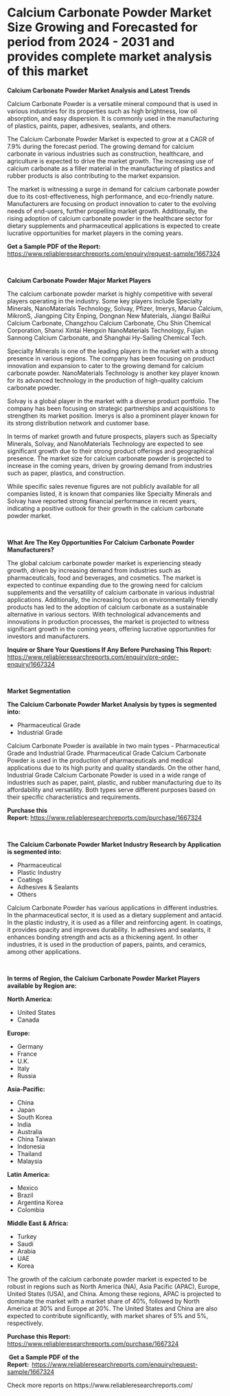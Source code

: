 <p><h1>Calcium Carbonate Powder Market Size Growing and Forecasted for period from 2024 - 2031 and provides complete market analysis of this market</h1></p><p><strong>Calcium Carbonate Powder Market Analysis and Latest Trends</strong></p>
<p><p>Calcium Carbonate Powder is a versatile mineral compound that is used in various industries for its properties such as high brightness, low oil absorption, and easy dispersion. It is commonly used in the manufacturing of plastics, paints, paper, adhesives, sealants, and others.</p><p>The Calcium Carbonate Powder Market is expected to grow at a CAGR of 7.9% during the forecast period. The growing demand for calcium carbonate in various industries such as construction, healthcare, and agriculture is expected to drive the market growth. The increasing use of calcium carbonate as a filler material in the manufacturing of plastics and rubber products is also contributing to the market expansion.</p><p>The market is witnessing a surge in demand for calcium carbonate powder due to its cost-effectiveness, high performance, and eco-friendly nature. Manufacturers are focusing on product innovation to cater to the evolving needs of end-users, further propelling market growth. Additionally, the rising adoption of calcium carbonate powder in the healthcare sector for dietary supplements and pharmaceutical applications is expected to create lucrative opportunities for market players in the coming years.</p></p>
<p><strong>Get a Sample PDF of the Report:&nbsp;</strong> <a href="https://www.reliableresearchreports.com/enquiry/request-sample/1667324">https://www.reliableresearchreports.com/enquiry/request-sample/1667324</a></p>
<p>&nbsp;</p>
<p><strong>Calcium Carbonate Powder Major Market Players</strong></p>
<p><p>The calcium carbonate powder market is highly competitive with several players operating in the industry. Some key players include Specialty Minerals, NanoMaterials Technology, Solvay, Pfizer, Imerys, Maruo Calcium, MikronS, Jiangping City Enping, Dongnan New Materials, Jiangxi BaiRui Calcium Carbonate, Changzhou Calcium Carbonate, Chu Shin Chemical Corporation, Shanxi Xintai Hengxin NanoMaterials Technology, Fujian Sannong Calcium Carbonate, and Shanghai Hy-Sailing Chemical Tech.</p><p>Specialty Minerals is one of the leading players in the market with a strong presence in various regions. The company has been focusing on product innovation and expansion to cater to the growing demand for calcium carbonate powder. NanoMaterials Technology is another key player known for its advanced technology in the production of high-quality calcium carbonate powder.</p><p>Solvay is a global player in the market with a diverse product portfolio. The company has been focusing on strategic partnerships and acquisitions to strengthen its market position. Imerys is also a prominent player known for its strong distribution network and customer base.</p><p>In terms of market growth and future prospects, players such as Specialty Minerals, Solvay, and NanoMaterials Technology are expected to see significant growth due to their strong product offerings and geographical presence. The market size for calcium carbonate powder is projected to increase in the coming years, driven by growing demand from industries such as paper, plastics, and construction.</p><p>While specific sales revenue figures are not publicly available for all companies listed, it is known that companies like Specialty Minerals and Solvay have reported strong financial performance in recent years, indicating a positive outlook for their growth in the calcium carbonate powder market.</p></p>
<p>&nbsp;</p>
<p><strong>What Are The Key Opportunities For Calcium Carbonate Powder Manufacturers?</strong></p>
<p><p>The global calcium carbonate powder market is experiencing steady growth, driven by increasing demand from industries such as pharmaceuticals, food and beverages, and cosmetics. The market is expected to continue expanding due to the growing need for calcium supplements and the versatility of calcium carbonate in various industrial applications. Additionally, the increasing focus on environmentally friendly products has led to the adoption of calcium carbonate as a sustainable alternative in various sectors. With technological advancements and innovations in production processes, the market is projected to witness significant growth in the coming years, offering lucrative opportunities for investors and manufacturers.</p></p>
<p><strong>Inquire or Share Your Questions If Any Before Purchasing This Report:</strong> <a href="https://www.reliableresearchreports.com/enquiry/pre-order-enquiry/1667324">https://www.reliableresearchreports.com/enquiry/pre-order-enquiry/1667324</a></p>
<p>&nbsp;</p>
<p><strong>Market Segmentation</strong></p>
<p><strong>The Calcium Carbonate Powder Market Analysis by types is segmented into:</strong></p>
<p><ul><li>Pharmaceutical Grade</li><li>Industrial Grade</li></ul></p>
<p><p>Calcium Carbonate Powder is available in two main types - Pharmaceutical Grade and Industrial Grade. Pharmaceutical Grade Calcium Carbonate Powder is used in the production of pharmaceuticals and medical applications due to its high purity and quality standards. On the other hand, Industrial Grade Calcium Carbonate Powder is used in a wide range of industries such as paper, paint, plastic, and rubber manufacturing due to its affordability and versatility. Both types serve different purposes based on their specific characteristics and requirements.</p></p>
<p><strong>Purchase this Report:&nbsp;</strong><a href="https://www.reliableresearchreports.com/purchase/1667324">https://www.reliableresearchreports.com/purchase/1667324</a></p>
<p>&nbsp;</p>
<p><strong>The Calcium Carbonate Powder Market Industry Research by Application is segmented into:</strong></p>
<p><ul><li>Pharmaceutical</li><li>Plastic Industry</li><li>Coatings</li><li>Adhesives & Sealants</li><li>Others</li></ul></p>
<p><p>Calcium Carbonate Powder has various applications in different industries. In the pharmaceutical sector, it is used as a dietary supplement and antacid. In the plastic industry, it is used as a filler and reinforcing agent. In coatings, it provides opacity and improves durability. In adhesives and sealants, it enhances bonding strength and acts as a thickening agent. In other industries, it is used in the production of papers, paints, and ceramics, among other applications.</p></p>
<p>&nbsp;</p>
<p><strong>In terms of Region, the Calcium Carbonate Powder Market Players available by Region are:</strong></p>
<p>
    <p> <strong> North America: </strong>
        <ul>
            <li>United States</li>
            <li>Canada</li>
        </ul>
        </p> 
    <p> <strong> Europe: </strong>
        <ul>
            <li>Germany</li>
            <li>France</li>
            <li>U.K.</li>
            <li>Italy</li>
            <li>Russia</li>
        </ul>
        </p> 
    <p> <strong> Asia-Pacific: </strong>
        <ul>
            <li>China</li>
            <li>Japan</li>
            <li>South Korea</li>
            <li>India</li>
            <li>Australia</li>
            <li>China Taiwan</li>
            <li>Indonesia</li>
            <li>Thailand</li>
            <li>Malaysia</li>
        </ul>
        </p> 
    <p> <strong> Latin America: </strong>
        <ul>
            <li>Mexico</li>
            <li>Brazil</li>
            <li>Argentina Korea</li>
            <li>Colombia</li>
        </ul>
        </p> 
    <p> <strong> Middle East & Africa: </strong>
        <ul>
            <li>Turkey</li>
            <li>Saudi</li>
            <li>Arabia</li>
            <li>UAE</li>
            <li>Korea</li>
        </ul>
    </p>
    </p>
<p><p>The growth of the calcium carbonate powder market is expected to be robust in regions such as North America (NA), Asia Pacific (APAC), Europe, United States (USA), and China. Among these regions, APAC is projected to dominate the market with a market share of 40%, followed by North America at 30% and Europe at 20%. The United States and China are also expected to contribute significantly, with market shares of 5% and 5%, respectively.</p></p>
<p><strong>Purchase this Report: </strong><a href="https://www.reliableresearchreports.com/purchase/1667324">https://www.reliableresearchreports.com/purchase/1667324</a></p>
<p>&nbsp;<strong>Get a Sample PDF of the Report:&nbsp;&nbsp;</strong><a href="https://www.reliableresearchreports.com/enquiry/request-sample/1667324">https://www.reliableresearchreports.com/enquiry/request-sample/1667324</a></p>
<p><strong></strong></p>
<p>Check more reports on https://www.reliableresearchreports.com/</p>